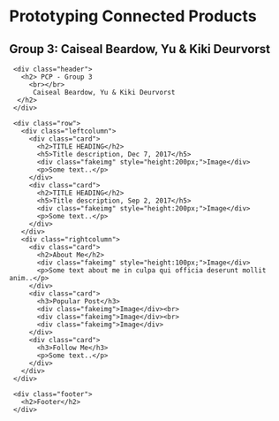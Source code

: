 <html lang="en">
  <head>
        <title> PCP group 3 </title>
        <link rel="stylesheet" href="webPage.css">

  </head>


  <body>
      <h1> Prototyping Connected Products </h1>
     <h2> Group 3: Caiseal Beardow, Yu & Kiki Deurvorst </h2>

     <div class="header">
       <h2> PCP - Group 3
         <br></br>
          Caiseal Beardow, Yu & Kiki Deurvorst
      </h2>
     </div>

     <div class="row">
       <div class="leftcolumn">
         <div class="card">
           <h2>TITLE HEADING</h2>
           <h5>Title description, Dec 7, 2017</h5>
           <div class="fakeimg" style="height:200px;">Image</div>
           <p>Some text..</p>
         </div>
         <div class="card">
           <h2>TITLE HEADING</h2>
           <h5>Title description, Sep 2, 2017</h5>
           <div class="fakeimg" style="height:200px;">Image</div>
           <p>Some text..</p>
         </div>
       </div>
       <div class="rightcolumn">
         <div class="card">
           <h2>About Me</h2>
           <div class="fakeimg" style="height:100px;">Image</div>
           <p>Some text about me in culpa qui officia deserunt mollit anim..</p>
         </div>
         <div class="card">
           <h3>Popular Post</h3>
           <div class="fakeimg">Image</div><br>
           <div class="fakeimg">Image</div><br>
           <div class="fakeimg">Image</div>
         </div>
         <div class="card">
           <h3>Follow Me</h3>
           <p>Some text..</p>
         </div>
       </div>
     </div>

     <div class="footer">
       <h2>Footer</h2>
     </div>

  </body>
</html>

